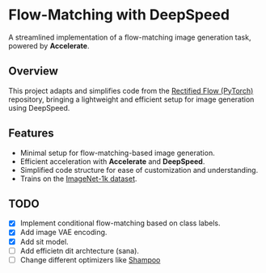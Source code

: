 # Flow-Matching with DeepSpeed  
A streamlined implementation of a flow-matching image generation task, powered by **Accelerate**.

## Overview  
This project adapts and simplifies code from the [Rectified Flow (PyTorch)](https://github.com/lucidrains/rectified-flow-pytorch) repository, bringing a lightweight and efficient setup for image generation using DeepSpeed.

## Features  
- Minimal setup for flow-matching-based image generation.  
- Efficient acceleration with **Accelerate** and **DeepSpeed**.  
- Simplified code structure for ease of customization and understanding.  
- Trains on the [ImageNet-1k dataset](https://huggingface.co/datasets/ILSVRC/imagenet-1k).  

## TODO  
- [x] Implement conditional flow-matching based on class labels.
- [x] Add image VAE encoding.
- [x] Add sit model.
- [ ] Add efficietn dit archtecture (sana).
- [ ] Change different optimizers like [Shampoo](https://github.com/facebookresearch/optimizers)
